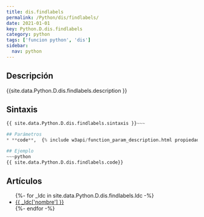 ```yaml
---
title: dis.findlabels
permalink: /Python/dis/findlabels/
date: 2021-01-01
key: Python.D.dis.findlabels
category: python
tags: ['funcion python', 'dis']
sidebar: 
  nav: python
---
```


## Descripción
{{site.data.Python.D.dis.findlabels.description }}

## Sintaxis
~~~python
{{ site.data.Python.D.dis.findlabels.sintaxis }}~~~

## Parámetros
* **code**,  {% include w3api/function_param_description.html propiedad=site.data.Python.D.dis.findlabels valor="code" %}

## Ejemplo
~~~python
{{ site.data.Python.D.dis.findlabels.code}}
~~~

## Artículos
<ul>
{%- for _ldc in site.data.Python.D.dis.findlabels.ldc -%}
   <li>
       <a href="{{_ldc['url'] }}">{{ _ldc['nombre'] }}</a>
   </li>
{%- endfor -%}
</ul>

